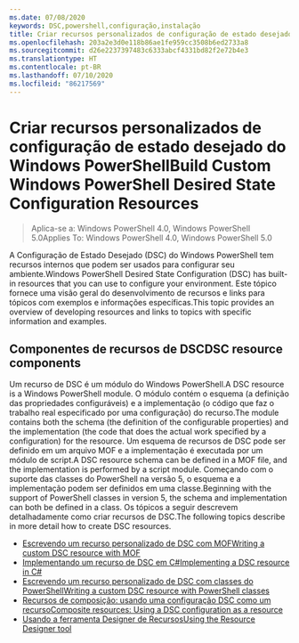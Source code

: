 ```yaml
---
ms.date: 07/08/2020
keywords: DSC,powershell,configuração,instalação
title: Criar recursos personalizados de configuração de estado desejado do Windows PowerShell
ms.openlocfilehash: 203a2e3d0e118b86ae1fe959cc3508b6ed2733a8
ms.sourcegitcommit: d26e2237397483c6333abcf4331bd82f2e72b4e3
ms.translationtype: HT
ms.contentlocale: pt-BR
ms.lasthandoff: 07/10/2020
ms.locfileid: "86217569"
---
```

# <a name="build-custom-windows-powershell-desired-state-configuration-resources"></a><span data-ttu-id="9151a-103">Criar recursos personalizados de configuração de estado desejado do Windows PowerShell</span><span class="sxs-lookup"><span data-stu-id="9151a-103">Build Custom Windows PowerShell Desired State Configuration Resources</span></span>

> <span data-ttu-id="9151a-104">Aplica-se a: Windows PowerShell 4.0, Windows PowerShell 5.0</span><span class="sxs-lookup"><span data-stu-id="9151a-104">Applies To: Windows PowerShell 4.0, Windows PowerShell 5.0</span></span>

<span data-ttu-id="9151a-105">A Configuração de Estado Desejado (DSC) do Windows PowerShell tem recursos internos que podem ser usados para configurar seu ambiente.</span><span class="sxs-lookup"><span data-stu-id="9151a-105">Windows PowerShell Desired State Configuration (DSC) has built-in resources that you can use to configure your environment.</span></span> <span data-ttu-id="9151a-106">Este tópico fornece uma visão geral do desenvolvimento de recursos e links para tópicos com exemplos e informações específicas.</span><span class="sxs-lookup"><span data-stu-id="9151a-106">This topic provides an overview of developing resources and links to topics with specific information and examples.</span></span>

## <a name="dsc-resource-components"></a><span data-ttu-id="9151a-107">Componentes de recursos de DSC</span><span class="sxs-lookup"><span data-stu-id="9151a-107">DSC resource components</span></span>

<span data-ttu-id="9151a-108">Um recurso de DSC é um módulo do Windows PowerShell.</span><span class="sxs-lookup"><span data-stu-id="9151a-108">A DSC resource is a Windows PowerShell module.</span></span> <span data-ttu-id="9151a-109">O módulo contém o esquema (a definição das propriedades configuráveis) e a implementação (o código que faz o trabalho real especificado por uma configuração) do recurso.</span><span class="sxs-lookup"><span data-stu-id="9151a-109">The module contains both the schema (the definition of the configurable properties) and the implementation (the code that does the actual work specified by a configuration) for the resource.</span></span> <span data-ttu-id="9151a-110">Um esquema de recursos de DSC pode ser definido em um arquivo MOF e a implementação é executada por um módulo de script.</span><span class="sxs-lookup"><span data-stu-id="9151a-110">A DSC resource schema can be defined in a MOF file, and the implementation is performed by a script module.</span></span> <span data-ttu-id="9151a-111">Começando com o suporte das classes do PowerShell na versão 5, o esquema e a implementação podem ser definidos em uma classe.</span><span class="sxs-lookup"><span data-stu-id="9151a-111">Beginning with the support of PowerShell classes in version 5, the schema and implementation can both be defined in a class.</span></span> <span data-ttu-id="9151a-112">Os tópicos a seguir descrevem detalhadamente como criar recursos de DSC.</span><span class="sxs-lookup"><span data-stu-id="9151a-112">The following topics describe in more detail how to create DSC resources.</span></span>

- [<span data-ttu-id="9151a-113">Escrevendo um recurso personalizado de DSC com MOF</span><span class="sxs-lookup"><span data-stu-id="9151a-113">Writing a custom DSC resource with MOF</span></span>](authoringResourceMOF.md)
- [<span data-ttu-id="9151a-114">Implementando um recurso de DSC em C#</span><span class="sxs-lookup"><span data-stu-id="9151a-114">Implementing a DSC resource in C#</span></span>](authoringResourceMofCS.md)
- [<span data-ttu-id="9151a-115">Escrevendo um recurso personalizado de DSC com classes do PowerShell</span><span class="sxs-lookup"><span data-stu-id="9151a-115">Writing a custom DSC resource with PowerShell classes</span></span>](authoringResourceClass.md)
- [<span data-ttu-id="9151a-116">Recursos de composição: usando uma configuração DSC como um recurso</span><span class="sxs-lookup"><span data-stu-id="9151a-116">Composite resources: Using a DSC configuration as a resource</span></span>](authoringResourceComposite.md)
- [<span data-ttu-id="9151a-117">Usando a ferramenta Designer de Recursos</span><span class="sxs-lookup"><span data-stu-id="9151a-117">Using the Resource Designer tool</span></span>](authoringResourceMofDesigner.md)
